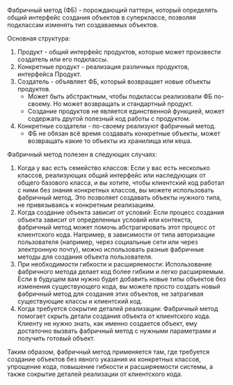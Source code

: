 Фабричный метод (ФБ) - порождающий паттерн, который определять общий интерфейс создания объектов в суперклассе,
позволяя подклассам изменять тип создаваемых объектов.

Основная структура:
1. Продукт - общий интерфейс продуктов, которые может произвести создатель или его подклассы.
2. Конкретные продукт - реализация различных продуктов, интерфейса Продукт.
3. Создатель - объявляет ФБ, который возвращает новые объекты продуктов.
    * Может быть абстрактным, чтобы подклассы реализовали ФБ по-своему. Но может возвращать и стандартный продукт.
    * Создание продуктов не является единственной функцией, может содержать другой полезный код работы с продуктом.
4. Конкретные создатели - по-своему реализуют фабричный метод.
    * ФБ не обязан всё время создавать конкретные объекты, может возвращать какие то объекты из хранилища или кеша.

Фабричный метод полезен в следующих случаях:

1. Когда у вас есть семейство классов: Если у вас есть несколько классов, реализующих общий интерфейс или наследующих
от общего базового класса, и вы хотите, чтобы клиентский код работал с ними без знания конкретных классов, вы можете
использовать фабричный метод. Это позволяет создавать объекты нужного типа, не привязываясь к конкретным реализациям.
2. Когда создание объекта зависит от условий: Если процесс создания объекта зависит от определенных условий или контекста,
фабричный метод может помочь абстрагировать этот процесс от клиентского кода. Например, в зависимости от типа
авторизации пользователя (например, через социальные сети или через электронную почту), можно использовать разные
фабричные методы для создания объекта пользователя.
3. При необходимости гибкости и расширяемости: Использование фабричного метода делает код более гибким и легко расширяемым.
Если в будущем вам нужно будет добавить новые типы объектов без изменения существующего кода, вы можете просто создать
новый фабричный метод для создания этих объектов, не затрагивая существующие классы и клиентский код.
4. Когда требуется сокрытие деталей реализации: Фабричный метод помогает скрыть детали создания объекта от клиентского кода.
Клиенту не нужно знать, как именно создается объект, ему достаточно вызвать фабричный метод с нужными параметрами и
получить готовый объект.

Таким образом, фабричный метод применяется там, где требуется создание объектов без явного указания их конкретных классов,
упрощение кода, повышение гибкости и расширяемости системы, а также сокрытие деталей реализации от клиентского кода.